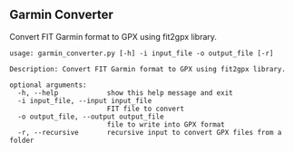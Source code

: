 ## Garmin Converter

Convert FIT Garmin format to GPX using fit2gpx library.

```
usage: garmin_converter.py [-h] -i input_file -o output_file [-r]

Description: Convert FIT Garmin format to GPX using fit2gpx library.

optional arguments:
  -h, --help            show this help message and exit
  -i input_file, --input input_file
                        FIT file to convert
  -o output_file, --output output_file
                        file to write into GPX format
  -r, --recursive       recursive input to convert GPX files from a folder
```
